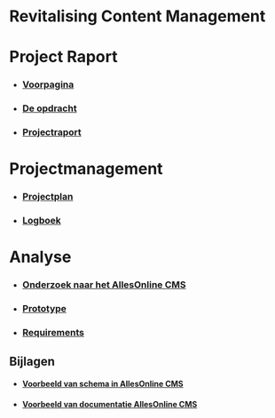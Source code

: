 # Revitalising Content Management

# Project Raport
* ### [Voorpagina](ProjectRaport/Voorpagina.md)
* ### [De opdracht](ProjectRaport/Opdracht.md)
* ### [Projectraport](ProjectRaport/ProjectRaport.md)

# Projectmanagement
* ### [Projectplan](Projectmanagement/Projectplan.md)
* ### [Logboek](Projectmanagement/Logboek.md)

# Analyse
* ### [Onderzoek naar het AllesOnline CMS](Analyse/OnderzoekNaarHetAOCms.md)
* ### [Prototype](Analyse/Prototype.md)
* ### [Requirements](Analyse/Requirements.md)

## Bijlagen
* #### [Voorbeeld van schema in AllesOnline CMS](Bijlagen/VoorbeeldAllesOnlineCmsSchema.md)
* #### [Voorbeeld van documentatie AllesOnline CMS](Bijlagen/VoorbeeldVanDocumentatieAllesOnlineCMS.md)